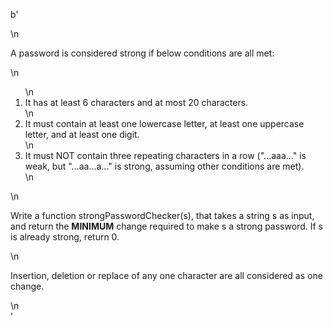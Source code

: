 b'<div class="question-description">\n<p><p>A password is considered strong if below conditions are all met:</p>\n<ol>\n<li> It has at least 6 characters and at most 20 characters. </li>\n<li> It must contain at least one lowercase letter, at least one uppercase letter, and at least one digit. </li>\n<li> It must NOT contain three repeating characters in a row ("...aaa..." is weak, but "...aa...a..." is strong, assuming other conditions are met). </li>\n</ol>\n<p>Write a function strongPasswordChecker(s), that takes a string s as input, and return the <b>MINIMUM</b> change required to make s a strong password. If s is already strong, return 0.</p>\n<p>Insertion, deletion or replace of any one character are all considered as one change.</p></p>\n</div>'